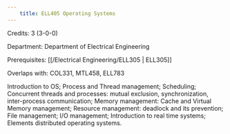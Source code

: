 ```yaml
---
    title: ELL405 Operating Systems
---
```

Credits: 3 (3-0-0)

Department: Department of Electrical Engineering

Prerequisites: [[/Electrical Engineering/ELL305 | ELL305]]

Overlaps with: COL331, MTL458, ELL783

Introduction to OS; Process and Thread management; Scheduling; Concurrent threads and processes: mutual exclusion, synchronization, inter-process communication; Memory management: Cache and Virtual Memory management; Resource management: deadlock and its prevention; File management; I/O management; Introduction to real time systems; Elements distributed operating systems.